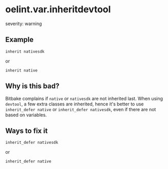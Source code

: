 # oelint.var.inheritdevtool

severity: warning

## Example

```
inherit nativesdk
```

or

```
inherit native
```

## Why is this bad?

Bitbake complains if ``native`` or ``nativesdk`` are not inherited last.
When using ``devtool``, a few extra classes are inherited, hence it's better to use
``inherit_defer native`` or ``inherit_defer nativesdk``, even if there are not based on
variables.

## Ways to fix it

```
inherit_defer nativesdk
```

or

```
inherit_defer native
```

